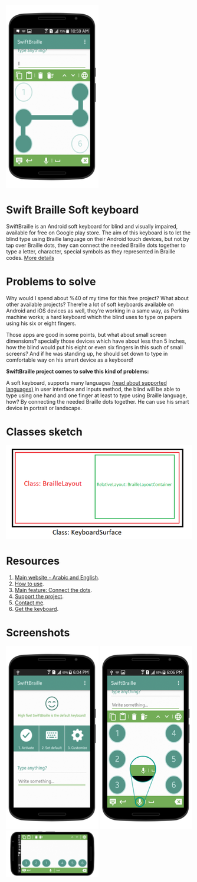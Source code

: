 <img width="250" src="https://github.com/MohammadAlBanna/Swift-Braille-Soft-keyboard/blob/master/images/screenshots/connect%20the%20dots.png?raw=true" />

# Swift Braille Soft keyboard
SwiftBraille is an Android soft keyboard for blind and visually impaired, available for free on Google play store. The aim of this keyboard is to let the blind type using Braille language on their Android touch devices, but not by tap over Braille dots, they can connect the needed Braille dots together to type a letter, character, special symbols as they represented in Braille codes. [More details](http://en.swiftbraille.com/blog/about-project/)

# Problems to solve
Why would I spend about %40 of my time for this free project? What about other available projects? There’re a lot of soft keyboards available on Android and iOS devices as well, they’re working in a same way, as Perkins machine works; a hard keyboard which the blind uses to type on papers using his six or eight fingers.

Those apps are good in some points, but what about small screen dimensions? specially those devices which have about less than 5 inches, how the blind would put his eight or even six fingers in this such of small screens? And if he was standing up, he should set down to type in comfortable way on his smart device as a keyboard!

**SwiftBraille project comes to solve this kind of problems:**

A soft keyboard, supports many languages [(read about supported languages)](http://en.swiftbraille.com/blog/supported-languages/) in user interface and inputs method, the blind will be able to type using one hand and one finger at least to type using Braille language, how? By connecting the needed Braille dots together. He can use his smart device in portrait or landscape.

# Classes sketch
<img src="https://github.com/MohammadAlBanna/Swift-Braille-Soft-keyboard/blob/master/images/Braille%20Keyboard%20Sketch.png?raw=true" />

# Resources
1. [Main website - Arabic and English](http://swiftbraille.com).
2. [How to use](http://en.swiftbraille.com/blog/how-to/).
3. [Main feature: Connect the dots](http://en.swiftbraille.com/blog/connect-braille-dots-or-stop-over-it/).
4. [Support the project](http://en.swiftbraille.com/blog/support-project/).
5. [Contact me](http://en.swiftbraille.com/blog/contact/).
6. [Get the keyboard](https://play.google.com/store/apps/details?id=com.mbanna.swiftbraille).

# Screenshots
<img width="250" src="https://github.com/MohammadAlBanna/Swift-Braille-Soft-keyboard/blob/master/images/screenshots/main%20screen%20happy%20face.png?raw=true" />

<img width="250" src="https://github.com/MohammadAlBanna/Swift-Braille-Soft-keyboard/blob/master/images/screenshots/voice%20input%20focused.png?raw=true" />

<img width="250" src="https://github.com/MohammadAlBanna/Swift-Braille-Soft-keyboard/blob/master/images/screenshots/Perkins%20one%20line.png?raw=true?raw=true" />

